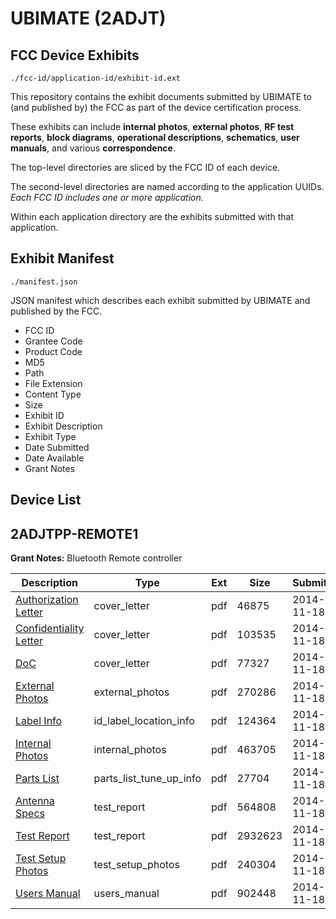 # UBIMATE (2ADJT)
## FCC Device Exhibits

```
./fcc-id/application-id/exhibit-id.ext
```

This repository contains the exhibit documents submitted by UBIMATE to (and published by) the FCC as part of the device certification process.

These exhibits can include **internal photos**, **external photos**, **RF test reports**, **block diagrams**, **operational descriptions**, **schematics**, **user manuals**, and various **correspondence**.

The top-level directories are sliced by the FCC ID of each device.

The second-level directories are named according to the application UUIDs. *Each FCC ID includes one or more application.*

Within each application directory are the exhibits submitted with that application. 

## Exhibit Manifest

```
./manifest.json
```

JSON manifest which describes each exhibit submitted by UBIMATE and published by the FCC.

- FCC ID
- Grantee Code
- Product Code
- MD5
- Path
- File Extension
- Content Type
- Size
- Exhibit ID
- Exhibit Description
- Exhibit Type
- Date Submitted
- Date Available
- Grant Notes

## Device List
## 2ADJTPP-REMOTE1
**Grant Notes:** Bluetooth Remote controller

| Description | Type | Ext | Size | Submitted | Available |
| ----------- | ---- | --- | ---- | --------- | --------- |
| [Authorization Letter](2ADJTPP-REMOTE1/3f0960747036b24995009d3b23d220ae/2447804.pdf) | cover_letter | pdf | 46875 | 2014-11-18 | 2014-11-18 |
| [Confidentiality Letter](2ADJTPP-REMOTE1/3f0960747036b24995009d3b23d220ae/2447805.pdf) | cover_letter | pdf | 103535 | 2014-11-18 | 2014-11-18 |
| [DoC](2ADJTPP-REMOTE1/3f0960747036b24995009d3b23d220ae/2447806.pdf) | cover_letter | pdf | 77327 | 2014-11-18 | 2014-11-18 |
| [External Photos](2ADJTPP-REMOTE1/3f0960747036b24995009d3b23d220ae/2447807.pdf) | external_photos | pdf | 270286 | 2014-11-18 | 2014-11-18 |
| [Label Info](2ADJTPP-REMOTE1/3f0960747036b24995009d3b23d220ae/2447809.pdf) | id_label_location_info | pdf | 124364 | 2014-11-18 | 2014-11-18 |
| [Internal Photos](2ADJTPP-REMOTE1/3f0960747036b24995009d3b23d220ae/2447808.pdf) | internal_photos | pdf | 463705 | 2014-11-18 | 2014-11-18 |
| [Parts List](2ADJTPP-REMOTE1/3f0960747036b24995009d3b23d220ae/2447810.pdf) | parts_list_tune_up_info | pdf | 27704 | 2014-11-18 | 2014-11-18 |
| [Antenna Specs](2ADJTPP-REMOTE1/3f0960747036b24995009d3b23d220ae/2447803.pdf) | test_report | pdf | 564808 | 2014-11-18 | 2014-11-18 |
| [Test Report](2ADJTPP-REMOTE1/3f0960747036b24995009d3b23d220ae/2447811.pdf) | test_report | pdf | 2932623 | 2014-11-18 | 2014-11-18 |
| [Test Setup Photos](2ADJTPP-REMOTE1/3f0960747036b24995009d3b23d220ae/2447812.pdf) | test_setup_photos | pdf | 240304 | 2014-11-18 | 2014-11-18 |
| [Users Manual](2ADJTPP-REMOTE1/3f0960747036b24995009d3b23d220ae/2447813.pdf) | users_manual | pdf | 902448 | 2014-11-18 | 2014-11-18 |
